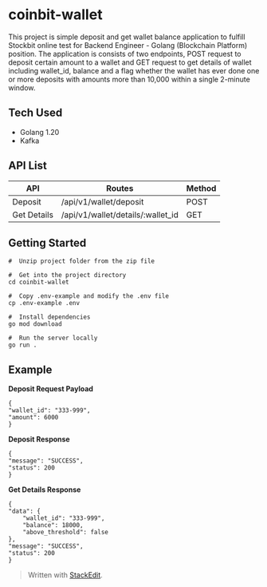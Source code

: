 
# coinbit-wallet
This project is simple deposit and get wallet balance application to fulfill Stockbit online test for Backend Engineer - Golang (Blockchain Platform) position. The application is consists of two endpoints, POST request to deposit certain amount to a wallet and GET request to get details of wallet including wallet_id, balance and a flag whether the wallet has ever done one or more deposits with amounts more than 10,000 within a single 2-minute window. 

## Tech Used
- Golang 1.20
- Kafka

## API List
|API|Routes|Method|
|----------------|-------------------------------|-----------------------------|
|Deposit|/api/v1/wallet/deposit  |POST   | 
|Get Details   |/api/v1/wallet/details/:wallet_id     |GET     |

## Getting Started
```
#  Unzip project folder from the zip file

#  Get into the project directory
cd coinbit-wallet

#  Copy .env-example and modify the .env file
cp .env-example .env

#  Install dependencies
go mod download

#  Run the server locally
go run .
```

## Example
 **Deposit Request Payload**

    {
    "wallet_id": "333-999",
    "amount": 6000
    }

**Deposit Response**

    {
    "message": "SUCCESS",
    "status": 200
    }

**Get Details Response**

    {
    "data": {
        "wallet_id": "333-999",
        "balance": 18000,
        "above_threshold": false
    },
    "message": "SUCCESS",
    "status": 200
    }

> Written with [StackEdit](https://stackedit.io/).